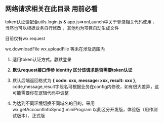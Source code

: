 
 ## 网络请求相关在此目录 用前必看

 token认证请配合utils.login.js & app.js=>onLaunch中关于登录相关代码使用 ，当然也可以根据业务自行修改  ，其他均为项目自动生成文件

目前仅有wx.request

wx.downloadFile  wx.uploadFile 等未在涉及范围内

 1. 适用token认证方式，静默登录

 2. **默认request接口传参 identity 区分该请求是否需要token认证**

 3. 默认后端返回格式为 **{ code: xxx, message: xxx, result: xxx }**, code,message,result字段名可根据业务在config内修改，如有很大差异，这可能需要你在逻辑代码中调整

 4. 为达到不同环境切换不同域名的目的，采用 wx.getAccountInfoSync().miniProgram 以此区分开发版，体验版（用作测试版本），正式版